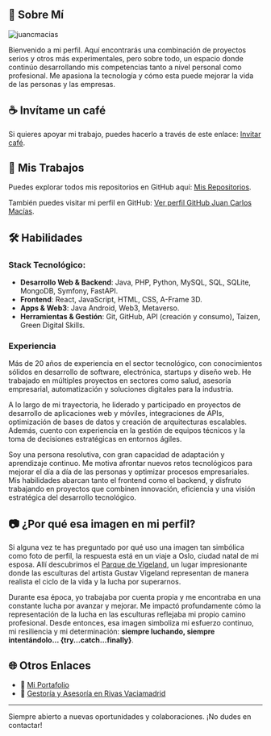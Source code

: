 ## 🚀 Sobre Mí

<img src="https://komarev.com/ghpvc/?username=juancmacias&label=Profile%20views&color=0e75b6&style=flat" alt="juancmacias" />

Bienvenido a mi perfil. Aquí encontrarás una combinación de proyectos serios y otros más experimentales, pero sobre todo, un espacio donde continúo desarrollando mis competencias tanto a nivel personal como profesional. Me apasiona la tecnología y cómo esta puede mejorar la vida de las personas y las empresas.

## ☕ Invítame un café
Si quieres apoyar mi trabajo, puedes hacerlo a través de este enlace: [Invitar café](https://buymeacoffee.com/juancmaciau).

## 📂 Mis Trabajos
Puedes explorar todos mis repositorios en GitHub aquí: [Mis Repositorios](https://github.com/juancmacias?tab=repositories).

También puedes visitar mi perfil en GitHub: [Ver perfil GitHub Juan Carlos Macías](https://github.com/juancmacias).

## 🛠 Habilidades
### Stack Tecnológico:
- **Desarrollo Web & Backend**: Java, PHP, Python, MySQL, SQL, SQLite, MongoDB, Symfony, FastAPI.
- **Frontend**: React, JavaScript, HTML, CSS, A-Frame 3D.
- **Apps & Web3**: Java Android, Web3, Metaverso.
- **Herramientas & Gestión**: Git, GitHub, API (creación y consumo), Taizen, Green Digital Skills.

### Experiencia
Más de 20 años de experiencia en el sector tecnológico, con conocimientos sólidos en desarrollo de software, electrónica, startups y diseño web. He trabajado en múltiples proyectos en sectores como salud, asesoría empresarial, automatización y soluciones digitales para la industria.

A lo largo de mi trayectoria, he liderado y participado en proyectos de desarrollo de aplicaciones web y móviles, integraciones de APIs, optimización de bases de datos y creación de arquitecturas escalables. Además, cuento con experiencia en la gestión de equipos técnicos y la toma de decisiones estratégicas en entornos ágiles.

Soy una persona resolutiva, con gran capacidad de adaptación y aprendizaje continuo. Me motiva afrontar nuevos retos tecnológicos para mejorar el día a día de las personas y optimizar procesos empresariales. Mis habilidades abarcan tanto el frontend como el backend, y disfruto trabajando en proyectos que combinen innovación, eficiencia y una visión estratégica del desarrollo tecnológico.

## 📷 ¿Por qué esa imagen en mi perfil?

Si alguna vez te has preguntado por qué uso una imagen tan simbólica como foto de perfil, la respuesta está en un viaje a Oslo, ciudad natal de mi esposa. Allí descubrimos el [Parque de Vigeland](https://es.wikipedia.org/wiki/Parque_de_Vigeland), un lugar impresionante donde las esculturas del artista Gustav Vigeland representan de manera realista el ciclo de la vida y la lucha por superarnos.

Durante esa época, yo trabajaba por cuenta propia y me encontraba en una constante lucha por avanzar y mejorar. Me impactó profundamente cómo la representación de la lucha en las esculturas reflejaba mi propio camino profesional. Desde entonces, esa imagen simboliza mi esfuerzo continuo, mi resiliencia y mi determinación: **siempre luchando, siempre intentándolo... {try...catch...finally}**.

## 🌐 Otros Enlaces
- 📌 [Mi Portafolio](http://www.juancarlosmacias.es)
- 🏢 [Gestoría y Asesoría en Rivas Vaciamadrid](https://www.grupogestorhv.es)

---
Siempre abierto a nuevas oportunidades y colaboraciones. ¡No dudes en contactar!


